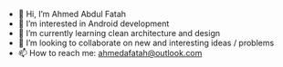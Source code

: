 - 👋 Hi, I’m Ahmed Abdul Fatah
- 👀 I’m interested in Android development
- 🌱 I’m currently learning clean architecture and design 
- 💞️ I’m looking to collaborate on new and interesting ideas / problems
- 📫 How to reach me: ahmedafatah@outlook.com

<!---
xxqxpxx/xxqxpxx is a ✨ special ✨ repository because its `README.md` (this file) appears on your GitHub profile.
You can click the Preview link to take a look at your changes.
--->
